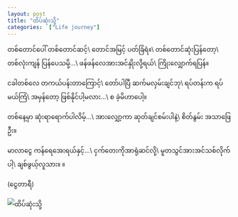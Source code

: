 ```yaml
---
layout: post
title: "ထိပ်ဆုံးသို့"
categories:  ["Life journey"]
---
```


တစ်တောင်ပေါ် တစ်တောင်ဆင့်\\
တောင်အမြင့် ပတ်ခြံရံ။\\
တစ်တောင်ဆုံးပြန်တော့\\
တစ်လုံးကျန် ပြန်ပေသမို့...\\
ဖန်ဖန်လေအားအင်နှိုးလို့ရယ်\\
ကြိုးလျှောက်ရပြန်။   

<!-- more -->
ငခါတစ်လေ တကယ်ပန်းတာကြောင့်\\
တော်ပါပြီ ဆက်မလှမ်းချင်ဘု\\
ရပ်တန်းက ရပ်မယ်ကြံ\\
အမှန်တော့ ဖြစ်နိုင်ပါ့မလား...\\
စ ခဲ့မိဟာပေါ့။

တစ်နေ့မှာ ဆုံးရာရောက်ပါလိမ့်...\\
အားလျှော့ကာ ဆုတ်ချင်စမ်းပါနဲ့\\
စိတ်နွမ်း အသာဖြေဦး။

မာလာငွေ ကန်ရေအေးရယ်နှင့်...\\
ငှက်တေးကိုအာရုံဆင်လို့\\
မူတသွင်အားအင်သစ်လိုက်ပါ့\\
ချစ်ဖွယ့်လူသား။ ။

(ငွေတာရီ)

<img src="http://drive.google.com/uc?export=view&id=1eQl89W6it5H7bfnoZiKMOPNeTo6CpbmY" alt="ထိပ်ဆုံးသို့">
